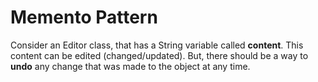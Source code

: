 # Memento Pattern

Consider an Editor class, that has a String variable called **content**.
This content can be edited (changed/updated). But, there should be a way 
to **undo** any change that was made to the object at any time. 

